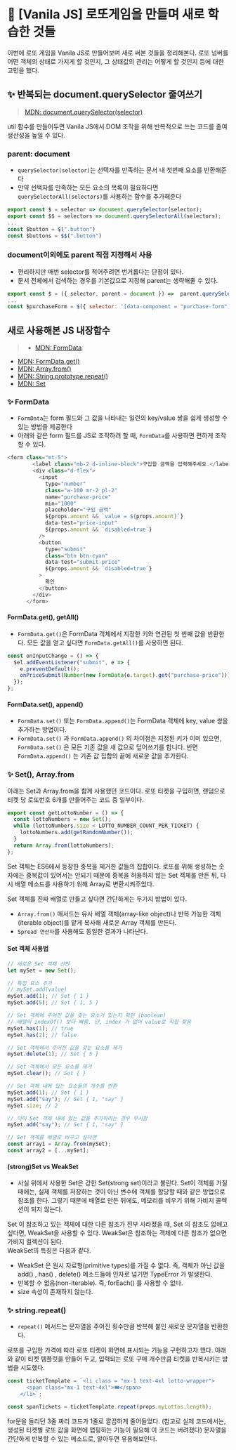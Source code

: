 # 💎 [Vanila JS] 로또게임을 만들며 새로 학습한 것들

이번에 로또 게임을 Vanila JS로 만들어보며 새로 써본 것들을 정리해본다.
로또 넘버를 어떤 객체의 상태로 가지게 할 것인지, 그 상태값의 관리는 어떻게 할 것인지 등에 대한 고민을 했다.

## ✨ 반복되는 document.querySelector 줄여쓰기

> [MDN: document.querySelector(selector)](https://developer.mozilla.org/ko/docs/Web/API/Document/querySelector)

util 함수를 만들어두면 Vanila JS에서 DOM 조작을 위해 반복적으로 쓰는 코드를 줄여 생산성을 높일 수 있다.

### parent: document

- `querySelector(selector)`는 선택자를 만족하는 문서 내 첫번째 요소를 반환해준다
- 만약 선택자를 만족하는 모든 요소의 목록이 필요하다면 `querySelectorAll(selectors)`를 사용하는 함수를 추가해준다

```js
export const $ = selector => document.querySelector(selector);
export const $$ = selectors => document.querySelectorAll(selectors);
...
const $button = $(".button")
const $buttons = $$(".button")
```

### document이외에도 parent 직접 지정해서 사용

- 편리하지만 매번 selector를 적어주려면 번거롭다는 단점이 있다.
- 문서 전체에서 검색하는 경우를 기본값으로 지정해 parent는 생략해줄 수 있다.

```js
export const $ = ({ selector, parent = document }) =>  parent.querySelector(selector);
...
const $purchaseForm = $({ selector: '[data-component = "purchase-form"]', parent: $el })
```

## 새로 사용해본 JS 내장함수

> - [MDN: FormData](https://developer.mozilla.org/ko/docs/Web/API/FormData)

- [MDN: FormData.get()](https://developer.mozilla.org/ko/docs/Web/API/FormData/get)
- [MDN: Array.from()](https://developer.mozilla.org/ko/docs/Web/JavaScript/Reference/Global_Objects/Array/from)
- [MDN: String.prototype.repeat()](https://developer.mozilla.org/ko/docs/Web/JavaScript/Reference/Global_Objects/String/repeat)
- [MDN: Set](https://developer.mozilla.org/ko/docs/Web/JavaScript/Reference/Global_Objects/Set)

### ✨ FormData

- `FormData`는 form 필드와 그 값을 나타내는 일련의 key/value 쌍을 쉽게 생성할 수 있는 방법을 제공한다
- 아래와 같은 form 필드를 JS로 조작하려 할 때, `FormData`를 사용하면 편하게 조작할 수 있다.

```js
<form class="mt-5">
        <label class="mb-2 d-inline-block">구입할 금액을 입력해주세요.</label>
        <div class="d-flex">
          <input
            type="number"
            class="w-100 mr-2 pl-2"
            name="purchase-price"
            min="1000"
            placeholder="구입 금액"
            ${props.amount && `value = ${props.amount}`}
            data-test="price-input"
            ${props.amount && `disabled=true`}
          />
          <button
            type="submit"
            class="btn btn-cyan"
            data-test="submit-price"
            ${props.amount && `disabled=true`}
          >
            확인
          </button>
        </div>
      </form>
```

#### FormData.get(), getAll()

- `FormData.get()`은 FormData 객체에서 지정한 키와 연관된 첫 번째 값을 반환한다. 모든 값을 얻고 싶다면 `FormData.getAll()`를 사용하면 된다.

```js
const onInputChange = () => {
  $el.addEventListener("submit", e => {
    e.preventDefault();
    onPriceSubmit(Number(new FormData(e.target).get("purchase-price")));
  });
};
```

#### FormData.set(), append()

- `FormData.set()` 또는 `FormData.append()`는 FormData 객체에 key, value 쌍을 추가하는 방법이다.
- `FormData.set()` 과 `FormData.append()` 의 차이점은 지정된 키가 이미 있으면, `FormData.set()` 은 모든 기존 값을 새 값으로 덮어쓰기를 합니다. 반면 `FormData.append()` 는 기존 값 집합의 끝에 새로운 값을 추가한다.

### ✨ Set(), Array.from

아래는 Set과 Array.from을 함께 사용했던 코드이다.
로또 티켓을 구입하면, 랜덤으로 티켓 당 로또번호 6개를 만들어주는 코드 중 일부이다.

```js
export const getLottoNumber = () => {
  const lottoNumbers = new Set();
  while (lottoNumbers.size < LOTTO_NUMBER_COUNT_PER_TICKET) {
    lottoNumbers.add(getRandomNumber());
  }
  return Array.from(lottoNumbers);
};
```

Set 객체는 ES6에서 등장한 중복을 제거한 값들의 집합이다.
로또를 위해 생성하는 숫자에는 중복값이 있어서는 안되기 때문에 중복을 허용하지 않는 Set 객체를 만든 뒤, 다시 배열 메소드를 사용하기 위해 Array로 변환시켜주었다.

Set 객체를 진짜 배열로 만들고 싶다면 간단하게는 두가지 방법이 있다.

- `Array.from()` 메서드는 유사 배열 객체(array-like object)나 반복 가능한 객체(iterable object)를 얕게 복사해 새로운 Array 객체를 만든다.
- `Spread 연산자`를 사용해도 동일한 결과가 나타난다.

#### Set 객체 사용법

```js
// 새로운 Set 객체 선언
let mySet = new Set();

// 특정 요소 추가
// mySet.add(value)
mySet.add(1); // Set { 1 }
mySet.add(5); // Set { 1, 5 }

// Set 객체에 주어진 값을 갖는 요소가 있는지 확인 (boolean)
// 배열의 indexOf() 보다 빠름. 단, index 가 없어 value로 직접 찾음
mySet.has(1); // true
mySet.has(2); // false

// Set 객체에서 주어진 값을 갖는 요소를 제거
mySet.delete(1); // Set { 5 }

// Set 객체에서 모든 요소를 제거
mySet.clear(); // Set { }

// Set 객체 내에 있는 요소들의 개수를 반환
mySet.add(1); // Set { 1 }
mySet.add("say"); // Set { 1, "say" }
mySet.size; // 2

// 이미 Set 객체 내에 있는 값을 추가하려는 경우 무시함
mySet.add("say"); // Set { 1, "say" }

// Set 객체를 배열로 바꾸고 싶다면
const array1 = Array.from(mySet);
const array2 = [...mySet];
```

#### (strong)Set vs WeakSet

- 사실 위에서 사용한 Set은 강한 Set(strong set)이라고 불린다. Set이 객체를 가질 때에는, 실제 객체를 저장하는 것이 아닌 변수에 객체를 할당할 때와 같은 방법으로 참조를 한다. 그렇기 때문에 배열로 만든 뒤에도, 메모리를 비우기 위해 가비지 콜렉션이 되지 않는다.

Set 이 참조하고 있는 객체에 대한 다른 참조가 전부 사라졌을 때, Set 의 참조도 없애고 싶다면, WeakSet을 사용할 수 있다. WeakSet은 참조하는 객체에 다른 참조가 없으면 가비지 컬렉션이 된다.  
WeakSet의 특징은 다음과 같다.

- WeakSet 은 원시 자료형(primitive types)를 가질 수 없다. 즉, 객체가 아닌 값을 add() , has() , delete() 메소드들에 인자로 넘기면 TypeError 가 발생한다.
- 반복할 수 없음(non-iterable). 즉, forEach() 를 사용할 수 없다.
- size 속성이 존재하지 않는다.

### ✨ string.repeat()

- `repeat()` 메서드는 문자열을 주어진 횟수만큼 반복해 붙인 새로운 문자열을 반환한다.

로또를 구입한 가격에 따라 로또 티켓이 화면에 표시되는 기능을 구현하고자 했다.
아래와 같이 티켓 템플릿을 만들어 두고, 입력되는 로또 구매 개수만큼 티켓을 반복시키는 방법을 시도했다.

```js
const ticketTemplate = `<li class = "mx-1 text-4xl lotto-wrapper">
      <span class="mx-1 text-4xl">🎟️</span>
    </li>`;

const spanTickets = ticketTemplate.repeat(props.myLottos.length);
```

for문을 돌리던 3줄 짜리 코드가 1줄로 깔끔하게 줄어들었다.
(참고로 실제 코드에서는, 생성된 티켓별 로또 값을 화면에 맵핑하는 기능이 필요해 이 코드는 버려졌다)
문자열을 간단하게 반복할 수 있는 메소드로, 알아두면 유용해보인다.